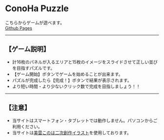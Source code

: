 # ConoHa Puzzle
こちらからゲームが遊べます。  
[Github Pages](https://tacky0612.github.io/ConoHaPuzzle/)
 * * *  
## 【ゲーム説明】

* 計16枚のパネルが入るエリアと15枚のイメージをスライドさせて正しい並びを目指すパズルです。
* 【ゲーム開始】ボタンでゲームを始めることが出来ます。
* パズルが完成したら【完成！】ボタンで結果が表示されます。
* より短い時間・より少ないクリック数で完成を目指しましょう！！

 * * *  
## 【注意】
* 当サイトはスマートフォン・タブレットでは動作しません。パソコンからご利用ください。
* 当サイトは[美雲このは二次創作イラスト](https://conoha.mikumo.com/guideline/)を使用しております。
